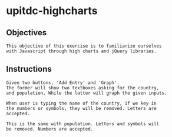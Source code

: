 # upitdc-highcharts
## Objectives
	This objective of this exercise is to familiarize ourselves 
	with Javascript through high charts and jQuery libraries.
	
## Instructions
	Given two buttons, 'Add Entry' and 'Graph'. 
	The former will show two textboxes asking for the country, 
	and population. While the latter will graph the given inputs.

	When user is typing the name of the country, if we key in
	the numbers or symbols, they will be removed. Letters are
	accepted.
	
	This is the same with population. Letters and symbols will
	be removed. Numbers are accepted.